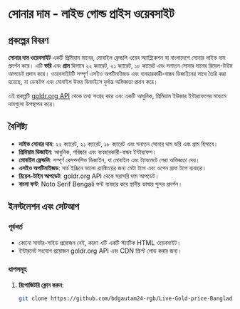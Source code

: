 # সোনার দাম - লাইভ গোল্ড প্রাইস ওয়েবসাইট

## প্রকল্পের বিবরণ

**সোনার দাম ওয়েবসাইট** একটি প্রিমিয়াম মানের, মোবাইল ফ্রেন্ডলি ওয়েব অ্যাপ্লিকেশন যা বাংলাদেশে সোনার লাইভ দাম প্রদর্শন করে। এটি **ভরি** এবং **গ্রাম** হিসাবে ২২ ক্যারেট, ২১ ক্যারেট, ১৮ ক্যারেট এবং সনাতন সোনার দামের রিয়েল-টাইম আপডেট প্রদান করে। ওয়েবসাইটটি সম্পূর্ণ এসইও অপটিমাইজড এবং ব্যবহারকারী-বান্ধব ডিজাইনের সাথে তৈরি করা হয়েছে, যা ডেস্কটপ এবং মোবাইল উভয় ডিভাইসে দুর্দান্ত অভিজ্ঞতা প্রদান করে।

এই প্রকল্পটি [goldr.org API](https://www.goldr.org/api-documentation/) থেকে তথ্য সংগ্রহ করে এবং একটি আধুনিক, প্রিমিয়াম ইউজার ইন্টারফেসের মাধ্যমে দামগুলো উপস্থাপন করে।

## বৈশিষ্ট্য

- **লাইভ সোনার দাম**: ২২ ক্যারেট, ২১ ক্যারেট, ১৮ ক্যারেট এবং সনাতন সোনার দাম ভরি এবং গ্রাম হিসাবে।
- **প্রিমিয়াম ডিজাইন**: আধুনিক, পরিষ্কার এবং ব্যবহারকারী-বান্ধব ইন্টারফেস।
- **মোবাইল ফ্রেন্ডলি**: সম্পূর্ণ রেসপনসিভ ডিজাইন, যা মোবাইল এবং ট্যাবলেটে সেরা অভিজ্ঞতা দেয়।
- **এসইও অপটিমাইজড**: সার্চ ইঞ্জিনে ভালো র‍্যাঙ্কিংয়ের জন্য মেটা ট্যাগ এবং ওপেন গ্রাফ ট্যাগ ব্যবহার।
- **রিয়েল-টাইম আপডেট**: goldr.org API থেকে সরাসরি দাম আপডেট।
- **বাংলা ফন্ট**: Noto Serif Bengali ফন্ট ব্যবহার করে স্থানীয় ভাষায় সুন্দর প্রদর্শন।

## ইনস্টলেশন এবং সেটআপ

### পূর্বশর্ত
- কোনো সার্ভার-সাইড প্রয়োজন নেই, কারণ এটি একটি স্ট্যাটিক HTML ওয়েবসাইট।
- ইন্টারনেট সংযোগ প্রয়োজন goldr.org API এবং CDN স্ক্রিপ্ট লোড করার জন্য।

### ধাপসমূহ
1. **রিপোজিটরি ক্লোন করুন**:
   ```bash
   git clone https://github.com/bdgautam24-rgb/Live-Gold-price-Bangladesh.git


   
